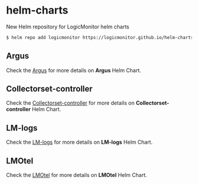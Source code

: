 # helm-charts
New Helm repository for LogicMonitor helm charts

```bash
$ helm repo add logicmonitor https://logicmonitor.github.io/helm-charts
```

## Argus
Check the [Argus](argus/README.md) for more details on **Argus** Helm Chart.

## Collectorset-controller
Check the [Collectorset-controller](collectorset-controller/README.md) for more details on **Collectorset-controller** Helm Chart.

## LM-logs
Check the [LM-logs](lm-logs/README.md) for more details on **LM-logs** Helm Chart.

## LMOtel
Check the [LMOtel](lmotel/README.md) for more details on **LMOtel** Helm Chart.
